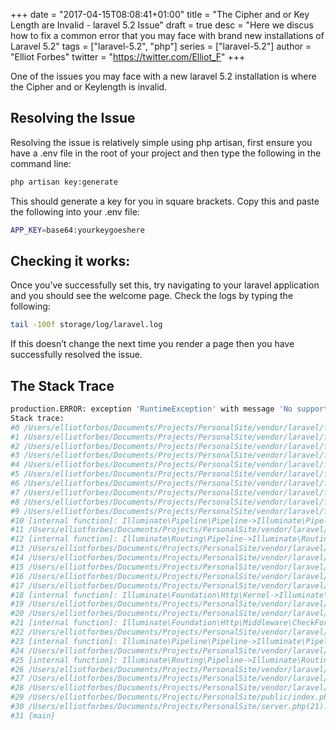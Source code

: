 +++
date = "2017-04-15T08:08:41+01:00"
title = "The Cipher and or Key Length are Invalid - laravel 5.2 Issue"
draft = true
desc = "Here we discus how to fix a common error that you may face with brand new installations of Laravel 5.2"
tags = ["laravel-5.2", "php"]
series = ["laravel-5.2"]
author = "Elliot Forbes"
twitter = "https://twitter.com/Elliot_F"
+++

<p>One of the issues you may face with a new laravel 5.2 installation is where the Cipher and or Keylength is invalid.</p>

<h2>Resolving the Issue</h2>

<p>Resolving the issue is relatively simple using php artisan, first ensure you have a .env file in the root of your project and then type the following in the command line: </p>

```bash
php artisan key:generate
```

<p>This should generate a key for you in square brackets. Copy this and paste the following into your .env file:</p>

```bash
APP_KEY=base64:yourkeygoeshere
```

<h2>Checking it works:</h2>

<p>Once you’ve successfully set this, try navigating to your laravel application and you should see the welcome page. Check the logs by typing the following:</p>

```bash
tail -100f storage/log/laravel.log
```

<p>If this doesn’t change the next time you render a page then you have successfully resolved the issue.</p>

<h2>The Stack Trace</h2>

```bash
production.ERROR: exception 'RuntimeException' with message 'No supported encrypter found. The cipher and / or key length are invalid.' in /Users/elliotforbes/Documents/Projects/PersonalSite/vendor/laravel/framework/src/Illuminate/Encryption/EncryptionServiceProvider.php:45
Stack trace:
#0 /Users/elliotforbes/Documents/Projects/PersonalSite/vendor/laravel/framework/src/Illuminate/Encryption/EncryptionServiceProvider.php(25): Illuminate\Encryption\EncryptionServiceProvider->getEncrypterForKeyAndCipher(NULL, 'AES-256-CBC')
#1 /Users/elliotforbes/Documents/Projects/PersonalSite/vendor/laravel/framework/src/Illuminate/Container/Container.php(735): Illuminate\Encryption\EncryptionServiceProvider->Illuminate\Encryption\{closure}(Object(Illuminate\Foundation\Application), Array)
#2 /Users/elliotforbes/Documents/Projects/PersonalSite/vendor/laravel/framework/src/Illuminate/Container/Container.php(633): Illuminate\Container\Container->build(Object(Closure), Array)
#3 /Users/elliotforbes/Documents/Projects/PersonalSite/vendor/laravel/framework/src/Illuminate/Foundation/Application.php(697): Illuminate\Container\Container->make('encrypter', Array)
#4 /Users/elliotforbes/Documents/Projects/PersonalSite/vendor/laravel/framework/src/Illuminate/Container/Container.php(853): Illuminate\Foundation\Application->make('Illuminate\\Cont...')
#5 /Users/elliotforbes/Documents/Projects/PersonalSite/vendor/laravel/framework/src/Illuminate/Container/Container.php(808): Illuminate\Container\Container->resolveClass(Object(ReflectionParameter))
#6 /Users/elliotforbes/Documents/Projects/PersonalSite/vendor/laravel/framework/src/Illuminate/Container/Container.php(779): Illuminate\Container\Container->getDependencies(Array, Array)
#7 /Users/elliotforbes/Documents/Projects/PersonalSite/vendor/laravel/framework/src/Illuminate/Container/Container.php(633): Illuminate\Container\Container->build('App\\Http\\Middle...', Array)
#8 /Users/elliotforbes/Documents/Projects/PersonalSite/vendor/laravel/framework/src/Illuminate/Foundation/Application.php(697): Illuminate\Container\Container->make('App\\Http\\Middle...', Array)
#9 /Users/elliotforbes/Documents/Projects/PersonalSite/vendor/laravel/framework/src/Illuminate/Pipeline/Pipeline.php(126): Illuminate\Foundation\Application->make('App\\Http\\Middle...')
#10 [internal function]: Illuminate\Pipeline\Pipeline->Illuminate\Pipeline\{closure}(Object(Illuminate\Http\Request))
#11 /Users/elliotforbes/Documents/Projects/PersonalSite/vendor/laravel/framework/src/Illuminate/Routing/Pipeline.php(32): call_user_func(Object(Closure), Object(Illuminate\Http\Request))
#12 [internal function]: Illuminate\Routing\Pipeline->Illuminate\Routing\{closure}(Object(Illuminate\Http\Request))
#13 /Users/elliotforbes/Documents/Projects/PersonalSite/vendor/laravel/framework/src/Illuminate/Pipeline/Pipeline.php(103): call_user_func(Object(Closure), Object(Illuminate\Http\Request))
#14 /Users/elliotforbes/Documents/Projects/PersonalSite/vendor/laravel/framework/src/Illuminate/Routing/Router.php(726): Illuminate\Pipeline\Pipeline->then(Object(Closure))
#15 /Users/elliotforbes/Documents/Projects/PersonalSite/vendor/laravel/framework/src/Illuminate/Routing/Router.php(699): Illuminate\Routing\Router->runRouteWithinStack(Object(Illuminate\Routing\Route), Object(Illuminate\Http\Request))
#16 /Users/elliotforbes/Documents/Projects/PersonalSite/vendor/laravel/framework/src/Illuminate/Routing/Router.php(675): Illuminate\Routing\Router->dispatchToRoute(Object(Illuminate\Http\Request))
#17 /Users/elliotforbes/Documents/Projects/PersonalSite/vendor/laravel/framework/src/Illuminate/Foundation/Http/Kernel.php(246): Illuminate\Routing\Router->dispatch(Object(Illuminate\Http\Request))
#18 [internal function]: Illuminate\Foundation\Http\Kernel->Illuminate\Foundation\Http\{closure}(Object(Illuminate\Http\Request))
#19 /Users/elliotforbes/Documents/Projects/PersonalSite/vendor/laravel/framework/src/Illuminate/Routing/Pipeline.php(52): call_user_func(Object(Closure), Object(Illuminate\Http\Request))
#20 /Users/elliotforbes/Documents/Projects/PersonalSite/vendor/laravel/framework/src/Illuminate/Foundation/Http/Middleware/CheckForMaintenanceMode.php(44): Illuminate\Routing\Pipeline->Illuminate\Routing\{closure}(Object(Illuminate\Http\Request))
#21 [internal function]: Illuminate\Foundation\Http\Middleware\CheckForMaintenanceMode->handle(Object(Illuminate\Http\Request), Object(Closure))
#22 /Users/elliotforbes/Documents/Projects/PersonalSite/vendor/laravel/framework/src/Illuminate/Pipeline/Pipeline.php(136): call_user_func_array(Array, Array)
#23 [internal function]: Illuminate\Pipeline\Pipeline->Illuminate\Pipeline\{closure}(Object(Illuminate\Http\Request))
#24 /Users/elliotforbes/Documents/Projects/PersonalSite/vendor/laravel/framework/src/Illuminate/Routing/Pipeline.php(32): call_user_func(Object(Closure), Object(Illuminate\Http\Request))
#25 [internal function]: Illuminate\Routing\Pipeline->Illuminate\Routing\{closure}(Object(Illuminate\Http\Request))
#26 /Users/elliotforbes/Documents/Projects/PersonalSite/vendor/laravel/framework/src/Illuminate/Pipeline/Pipeline.php(103): call_user_func(Object(Closure), Object(Illuminate\Http\Request))
#27 /Users/elliotforbes/Documents/Projects/PersonalSite/vendor/laravel/framework/src/Illuminate/Foundation/Http/Kernel.php(132): Illuminate\Pipeline\Pipeline->then(Object(Closure))
#28 /Users/elliotforbes/Documents/Projects/PersonalSite/vendor/laravel/framework/src/Illuminate/Foundation/Http/Kernel.php(99): Illuminate\Foundation\Http\Kernel->sendRequestThroughRouter(Object(Illuminate\Http\Request))
#29 /Users/elliotforbes/Documents/Projects/PersonalSite/public/index.php(54): Illuminate\Foundation\Http\Kernel->handle(Object(Illuminate\Http\Request))
#30 /Users/elliotforbes/Documents/Projects/PersonalSite/server.php(21): require_once('/Users/elliotfo...')
#31 {main}
```
